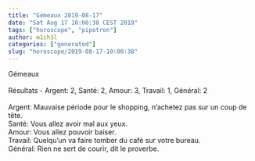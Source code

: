 ```yaml
---
title: "Gémeaux 2019-08-17"
date: "Sat Aug 17 10:00:38 CEST 2019"
tags: ["horoscope", "pipotron"]
author: m1ch3l
categories: ["generated"]
slug: "horoscope/2019-08-17-10:00:38"
---
```


Gémeaux<br>
<br>
Résultats - Argent: 2, Santé: 2, Amour: 3, Travail: 1, Général: 2<br>
<br>
Argent:  Mauvaise période pour le shopping, n’achetez pas sur un coup de tête. <br>
Santé:   Vous allez avoir mal aux yeux. <br>
Amour:   Vous allez pouvoir baiser. <br>
Travail: Quelqu’un va faire tomber du café sur votre bureau. <br>
Général: Rien ne sert de courir, dit le proverbe.<br>
